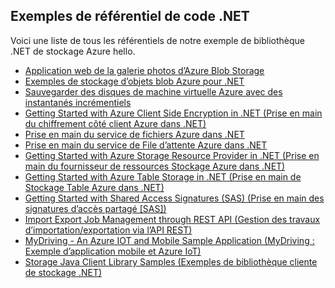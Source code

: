 ## <a name="net-sample-code-repositories"></a>Exemples de référentiel de code .NET

Voici une liste de tous les référentiels de notre exemple de bibliothèque .NET de stockage Azure hello.

* [Application web de la galerie photos d’Azure Blob Storage](https://azure.microsoft.com/resources/samples/storage-blobs-dotnet-webapp/)
* [Exemples de stockage d’objets blob Azure pour .NET](https://azure.microsoft.com/resources/samples/storage-blob-dotnet-getting-started/)
* [Sauvegarder des disques de machine virtuelle Azure avec des instantanés incrémentiels](https://azure.microsoft.com/resources/samples/storage-blob-dotnet-back-up-with-incremental-snapshots/)
* [Getting Started with Azure Client Side Encryption in .NET (Prise en main du chiffrement côté client Azure dans .NET)](https://azure.microsoft.com/resources/samples/storage-dotnet-client-side-encryption/)
* [Prise en main du service de fichiers Azure dans .NET](https://azure.microsoft.com/resources/samples/storage-file-dotnet-getting-started/)
* [Prise en main du service de File d’attente Azure dans .NET](https://azure.microsoft.com/resources/samples/storage-queue-dotnet-getting-started/)
* [Getting Started with Azure Storage Resource Provider in .NET (Prise en main du fournisseur de ressources Stockage Azure dans .NET)](https://azure.microsoft.com/resources/samples/storage-dotnet-resource-provider-getting-started/)
* [Getting Started with Azure Table Storage in .NET (Prise en main de Stockage Table Azure dans .NET)](https://azure.microsoft.com/resources/samples/storage-table-dotnet-getting-started/)
* [Getting Started with Shared Access Signatures (SAS) (Prise en main des signatures d’accès partagé [SAS])](https://azure.microsoft.com/resources/samples/storage-dotnet-sas-getting-started/)
* [Import Export Job Management through REST API (Gestion des travaux d’importation/exportation via l’API REST)](https://azure.microsoft.com/resources/samples/storage-dotnet-import-export-job-management/)
* [MyDriving - An Azure IOT and Mobile Sample Application (MyDriving : Exemple d’application mobile et Azure IoT)](https://azure.microsoft.com/resources/samples/mydriving/)
* [Storage Java Client Library Samples (Exemples de bibliothèque cliente de stockage .NET)](https://github.com/Azure/azure-storage-net/tree/master/Samples/GettingStarted)